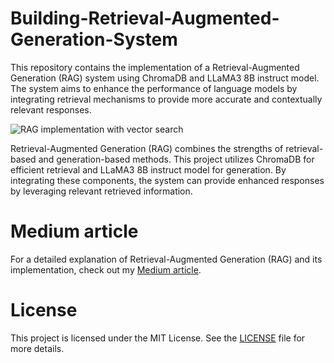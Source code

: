 # Building-Retrieval-Augmented-Generation-System
This repository contains the implementation of a Retrieval-Augmented Generation (RAG) system using ChromaDB and LLaMA3 8B instruct model. The system aims to enhance the performance of language models by integrating retrieval mechanisms to provide more accurate and contextually relevant responses.

![RAG implementation with vector search](https://miro.medium.com/v2/resize:fit:1100/format:webp/1*ww8U0kq7Wp4cuv5NZ5g54w.png)

Retrieval-Augmented Generation (RAG) combines the strengths of retrieval-based and generation-based methods. This project utilizes ChromaDB for efficient retrieval and LLaMA3 8B instruct model for generation. By integrating these components, the system can provide enhanced responses by leveraging relevant retrieved information.
# Medium article
For a detailed explanation of Retrieval-Augmented Generation (RAG) and its implementation, check out my [Medium article](https://medium.com/@simboloit/llama-3-%E1%80%94%E1%80%BE%E1%80%84%E1%80%B7%E1%80%BA-chromadb%E1%80%80%E1%80%AD%E1%80%AF-%E1%80%A1%E1%80%9E%E1%80%AF%E1%80%B6%E1%80%B8%E1%80%95%E1%80%BC%E1%80%AF-rag-retrieval-augmented-generation-%E1%80%90%E1%80%8A%E1%80%BA%E1%80%86%E1%80%B1%E1%80%AC%E1%80%80%E1%80%BA%E1%80%81%E1%80%BC%E1%80%84%E1%80%BA%E1%80%B8-b21f38989ac0).
# License
This project is licensed under the MIT License. See the [LICENSE]() file for more details.
